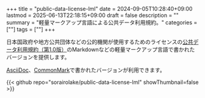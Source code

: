+++
title = "public-data-license-lml"
date = 2024-09-05T10:28:40+09:00
lastmod = 2025-06-13T22:18:15+09:00
draft = false
description = ""
summary = "軽量マークアップ言語による公共データ利用規約。"
categories = [""]
tags = [""]
+++

日本国政府や地方公共団体などの公的機関が使用するためのライセンスの[公共データ利用規約（第1.0版）](https://www.digital.go.jp/resources/open_data/public_data_license_v1.0)のMarkdownなどの軽量マークアップ言語で書かれたバージョンを提供します。

[AsciiDoc](https://asciidoc.org/)、[CommonMark](https://commonmark.org/)で書かれたバージョンが利用できます。

{{< github repo="sorairolake/public-data-license-lml" showThumbnail=false >}}
